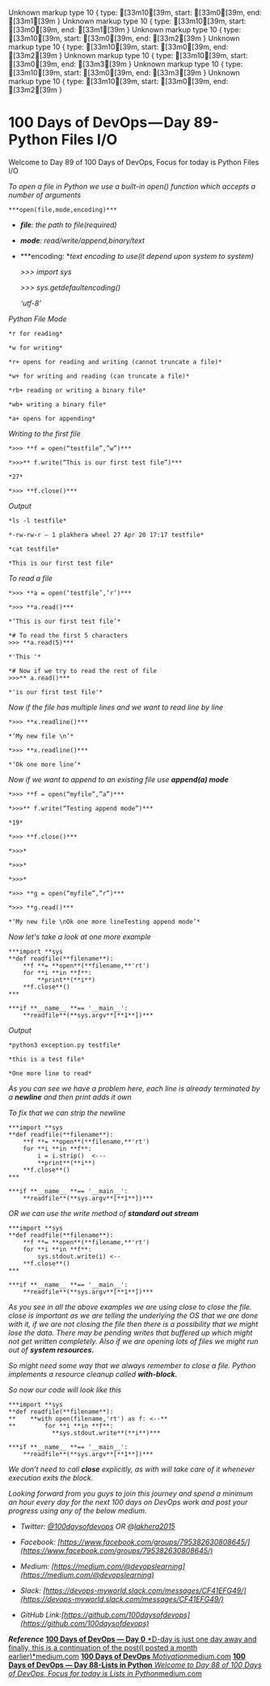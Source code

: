 Unknown markup type 10 { type: [33m10[39m, start: [33m0[39m, end: [33m1[39m }
Unknown markup type 10 { type: [33m10[39m, start: [33m0[39m, end: [33m1[39m }
Unknown markup type 10 { type: [33m10[39m, start: [33m0[39m, end: [33m2[39m }
Unknown markup type 10 { type: [33m10[39m, start: [33m0[39m, end: [33m2[39m }
Unknown markup type 10 { type: [33m10[39m, start: [33m0[39m, end: [33m3[39m }
Unknown markup type 10 { type: [33m10[39m, start: [33m0[39m, end: [33m3[39m }
Unknown markup type 10 { type: [33m10[39m, start: [33m0[39m, end: [33m2[39m }

# 100 Days of DevOps — Day 89-Python Files I/O

Welcome to Day 89 of 100 Days of DevOps, Focus for today is Python Files I/O

*To open a file in Python we use a built-in open() function which accepts a number of arguments*

    ***open(file,mode,encoding)***

* ***file**: the path to file(required)*

* ***mode**: read/write/append,binary/text*

* ***encoding: **text encoding to use(it depend upon system to system)*

    *>>> import sys*

    *>>> sys.getdefaultencoding()*

    *‘utf-8’*

*Python File Mode*

    *r for reading*

    *w for writing*

    *r+ opens for reading and writing (cannot truncate a file)*

    *w+ for writing and reading (can truncate a file)*

    *rb+ reading or writing a binary file*

    *wb+ writing a binary file*

    *a+ opens for appending*

*Writing to the first file*

    *>>> **f = open(“testfile”,”w”)***

    *>>>** f.write(“This is our first test file”)***

    *27*

    *>>> **f.close()***

*Output*

    *ls -l testfile*

    *-rw-rw-r — 1 plakhera wheel 27 Apr 20 17:17 testfile*

    *cat testfile*

    *This is our first test file*

*To read a file*

    *>>> **a = open(‘testfile’,’r’)***

    *>>> **a.read()***

    *‘This is our first test file’*

    *# To read the first 5 characters
    >>> **a.read(5)***

    *'This '*

    *# Now if we try to read the rest of file  
    >>>** a.read()***

    *'is our first test file'*

*Now if the file has multiple lines and we want to read line by line*

    *>>> **x.readline()***

    *‘My new file \n’*

    *>>> **x.readline()***

    *‘Ok one more line’*

*Now if we want to append to an existing file use **append(a) mode***

    *>>> **f = open(“myfile”,”a”)***

    *>>>** f.write(“Testing append mode”)***

    *19*

    *>>> **f.close()***

    *>>>*

    *>>>*

    *>>>*

    *>>> **g = open(“myfile”,”r”)***

    *>>> **g.read()***

    *‘My new file \nOk one more lineTesting append mode’*

*Now let's take a look at one more example*

    ***import **sys
    **def readfile(**filename**):
        **f **= **open**(**filename,**'rt')
        for **i **in **f**:
            **print**(**i**)
        **f.close**()
    ***

    ***if **__name__ **== '__main__':
        **readfile**(**sys.argv**[**1**])***

*Output*

    *python3 exception.py testfile*

    *this is a test file*

    *One more line to read*

*As you can see we have a problem here, each line is already terminated by a **newline** and then print adds it own*

*To fix that we can strip the newline*

    ***import **sys
    **def readfile(**filename**):
        **f **= **open**(**filename,**'rt')
        for **i **in **f**:
            i = i.strip()  <---
            **print**(**i**)
        **f.close**()
    ***

    ***if **__name__ **== '__main__':
        **readfile**(**sys.argv**[**1**])***

*OR we can use the write method of **standard out stream***

    ***import **sys
    **def readfile(**filename**):
        **f **= **open**(**filename,**'rt')
        for **i **in **f**:
            sys.stdout.write(i) <--
        **f.close**()
    ***

    ***if **__name__ **== '__main__':
        **readfile**(**sys.argv**[**1**])***

*As you see in all the above examples we are using close to close the file. close is important as we are telling the underlying the OS that we are done with it, if we are not closing the file then there is a possibility that we might lose the data. There may be pending writes that buffered up which might not get written completely. Also if we are opening lots of files we might run out of **system resources.***

*So might need some way that we always remember to close a file. Python implements a resource cleanup called **with-block.***

*So now our code will look like this*

    ***import **sys
    **def readfile(**filename**):
    **    **with open(filename,'rt') as f: <--**
    **        for **i **in **f**:
                **sys.stdout.write**(**i**)***

    ***if **__name__ **== '__main__':
        **readfile**(**sys.argv**[**1**])***

*We don’t need to call **close** explicitly, as with will take care of it whenever execution exits the block.*

*Looking forward from you guys to join this journey and spend a minimum an hour every day for the next 100 days on DevOps work and post your progress using any of the below medium.*

* *Twitter: [@100daysofdevops](http://twitter.com/100daysofdevops) OR @[lakhera2015](https://twitter.com/lakhera2015)*

* *Facebook: [https://www.facebook.com/groups/795382630808645/](https://www.facebook.com/groups/795382630808645/)*

* *Medium: [https://medium.com/@devopslearning](https://medium.com/@devopslearning)*

* *Slack: [https://devops-myworld.slack.com/messages/CF41EFG49/](https://devops-myworld.slack.com/messages/CF41EFG49/)*

* *GitHub Link:[https://github.com/100daysofdevops](https://github.com/100daysofdevops)*

***Reference***
[**100 Days of DevOps — Day 0**
*D-day is just one day away and finally, this is a continuation of the post(I posted a month earlier)*medium.com](https://medium.com/@devopslearning/100-days-of-devops-day-0-4f2c9750542d)
[**100 Days of DevOps**
*Motivation*medium.com](https://medium.com/@devopslearning/100-days-of-devops-81faf13bf772)
[**100 Days of DevOps — Day 88-Lists in Python**
*Welcome to Day 88 of 100 Days of DevOps, Focus for today is Lists in Python*medium.com](https://medium.com/@devopslearning/100-days-of-devops-day-88-lists-in-python-a6eb7fdb6cee)
